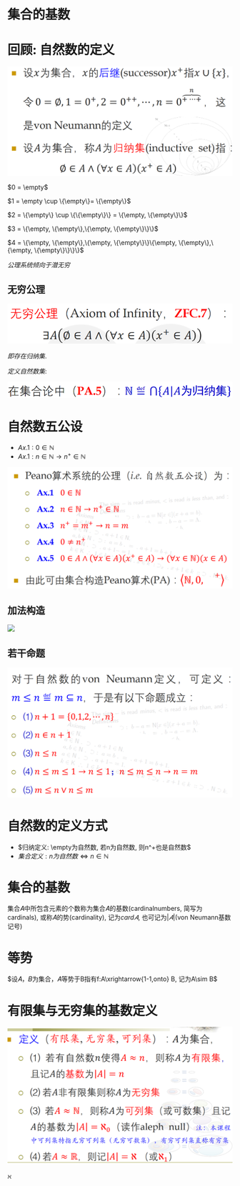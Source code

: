 # 集合的基数

# 回顾: 自然数的定义

![](2020-11-09-10-27-40.png)

$0 = \empty$

$1 = \empty \cup \{\empty\}= \{\empty\}$

$2 = \{\empty\} \cup \{\{\empty\}\} = \{\empty, \{\empty\}\}$

$3 = \{\empty, \{\empty\},\{\empty, \{\empty\}\}\}$

$4 = \{\empty, \{\empty\},\{\empty, \{\empty\}\}\{\empty, \{\empty\},\{\empty, \{\empty\}\}\}\}$

$公理系统倾向于潜无穷$

## 无穷公理

![](2020-11-09-10-30-53.png)

$即存在归纳集.$

$定义自然数集:$

![](2020-11-09-10-34-48.png)

# 自然数五公设

* $Ax.1: 0 \in \mathbb{N}$
* $Ax.1: n \in \mathbb{N} \to n^+ \in \mathbb{N}$

![](2020-11-09-10-49-45.png)

## 加法构造

![](2020-11-09-10-50-22.png)

## 若干命题

![](2020-11-09-10-50-57.png)

# 自然数的定义方式

* $归纳定义: \empty为自然数, 若n为自然数, 则n^+也是自然数$
* $集合定义: n为自然数 \Leftrightarrow n\in \mathbb N$


# 集合的基数

集合𝐴中所包含元素的个数称为集合𝐴的基数(cardinalnumbers, 简写为cardinals), 或称𝐴的势(cardinality),
记为$card 𝐴$, 也可记为$|𝐴|$(von Neumann基数记号)

# 等势

$设𝐴，𝐵为集合，𝐴等势于B指有f:A\xrightarrow{1-1,onto} B, 记为A\sim B$

# 有限集与无穷集的基数定义

![](2020-11-09-10-58-56.png)

$\aleph$